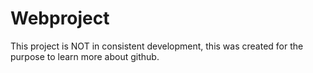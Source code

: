 # Webproject

This project is NOT in consistent development, this was created for the purpose to learn more about github.

